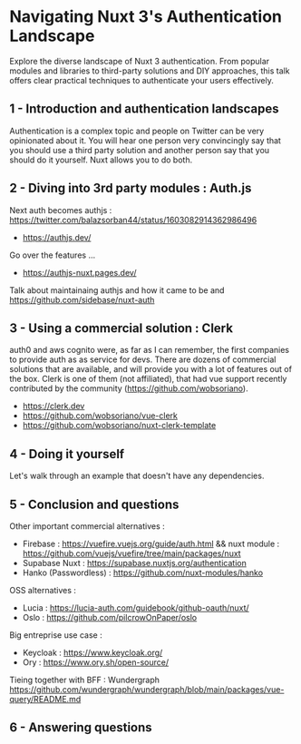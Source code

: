 # Navigating Nuxt 3's Authentication Landscape

Explore the diverse landscape of Nuxt 3 authentication.
From popular modules and libraries to third-party solutions and DIY approaches, this talk offers clear practical techniques to authenticate your users effectively.

## 1 - Introduction and authentication landscapes

Authentication is a complex topic and people on Twitter can be very opinionated about it. You will hear one person very convincingly say that you should use a third party solution and another person say that you should do it yourself. Nuxt allows you to do both.

## 2 - Diving into 3rd party modules : Auth.js

Next auth becomes authjs : https://twitter.com/balazsorban44/status/1603082914362986496

- https://authjs.dev/

Go over the features ...

- https://authjs-nuxt.pages.dev/

Talk about maintainaing authjs and how it came to be and https://github.com/sidebase/nuxt-auth

## 3 - Using a commercial solution : Clerk

auth0 and aws cognito were, as far as I can remember, the first companies to provide auth as as service for devs. There are dozens of commercial solutions that are available, and will provide you with a lot of features out of the box.
Clerk is one of them (not affiliated), that had vue support recently contributed by the community (https://github.com/wobsoriano).

- https://clerk.dev
- https://github.com/wobsoriano/vue-clerk
- https://github.com/wobsoriano/nuxt-clerk-template

## 4 - Doing it yourself

Let's walk through an example that doesn't have any dependencies.

## 5 - Conclusion and questions

Other important commercial alternatives :

- Firebase : https://vuefire.vuejs.org/guide/auth.html && nuxt module : https://github.com/vuejs/vuefire/tree/main/packages/nuxt
- Supabase Nuxt : https://supabase.nuxtjs.org/authentication
- Hanko (Passwordless) : https://github.com/nuxt-modules/hanko

OSS alternatives :

- Lucia : https://lucia-auth.com/guidebook/github-oauth/nuxt/
- Oslo : https://github.com/pilcrowOnPaper/oslo

Big entreprise use case :

- Keycloak : https://www.keycloak.org/
- Ory : https://www.ory.sh/open-source/

Tieing together with BFF : Wundergraph https://github.com/wundergraph/wundergraph/blob/main/packages/vue-query/README.md

## 6 - Answering questions
